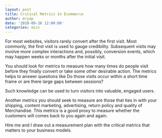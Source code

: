 ```yaml
---
layout: post
title: Critical Metrics In Ecommerce
author: mryap
date: '2018-09-26 12:00:00'
categories: misc
---
```


For most websites, visitors rarely convert after the first visit. Most commonly, the first visit is used to gauge credibility. Subsequent visits may involve more complex interactions and, possibly, conversion events, which may happen weeks or months after the initial visit.  

You should look for metrics to measure how many times do people visit before they finally convert or take some other desirable action. The metrics helps to answer questions like Do those visits occur within a short time frame or are there large gaps between sessions? 

Such knowledge can be used to turn visitors into valuable, engaged users.

Another metrics you should seek to measure are those that ties in with your shipping, content marketing, advertising, return policy and quality of Merchandise. This metrics is a good proxy to measure whether the customers will comes back to you again and again. 

Hire me and I draw out a measurement plan with the critical metrics that matters to your business models. 

